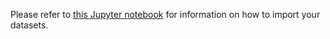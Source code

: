 Please refer to <a href="https://github.com/pixano/pixano/tree/main/notebooks/datasets/import_dataset.ipynb" target="_blank">this Jupyter notebook</a> for information on how to import your datasets.